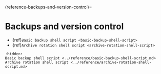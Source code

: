 (reference-backups-and-version-control)=

# Backups and version control

* {ref}`Basic backup shell script <basic-backup-shell-script>`
* {ref}`Archive rotation shell script <archive-rotation-shell-script>`

```{toctree}
:hidden:
Basic backup shell script <../reference/basic-backup-shell-script.md>
Archive rotation shell script <../reference/archive-rotation-shell-script.md>
```